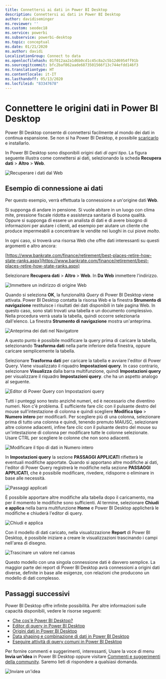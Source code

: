 ```yaml
---
title: Connettersi ai dati in Power BI Desktop
description: Connettersi ai dati in Power BI Desktop
author: davidiseminger
ms.reviewer: ''
ms.custom: seodec18
ms.service: powerbi
ms.subservice: powerbi-desktop
ms.topic: conceptual
ms.date: 01/21/2020
ms.author: davidi
LocalizationGroup: Connect to data
ms.openlocfilehash: 01f012aa2a1d6b0cd1c45c8a2c5b12d6954ff91b
ms.sourcegitcommit: bfc2baf862aade6873501566f13c744efdd146f3
ms.translationtype: HT
ms.contentlocale: it-IT
ms.lasthandoff: 05/13/2020
ms.locfileid: "83347678"
---
```

# <a name="connect-to-data-sources-in-power-bi-desktop"></a>Connettere le origini dati in Power BI Desktop

Power BI Desktop consente di connettersi facilmente al mondo dei dati in continua espansione. Se non si ha Power BI Desktop, è possibile [scaricarlo](https://go.microsoft.com/fwlink/?LinkID=521662) e installarlo.

In Power BI Desktop sono disponibili origini dati *di ogni tipo*. La figura seguente illustra come connettersi ai dati, selezionando la scheda **Recupera dati** > **Altro** > **Web**.

![Recuperare i dati dal Web](media/desktop-connect-to-data/get-data-from-the-web.png)

## <a name="example-of-connecting-to-data"></a>Esempio di connessione ai dati

Per questo esempio, verrà effettuata la connessione a un'origine dati **Web**.

Si supponga di andare in pensione. Si vuole abitare in un luogo con clima mite, pressione fiscale ridotta e assistenza sanitaria di buona qualità. Oppure si supponga di essere un analista di dati e di avere bisogno di informazioni per aiutare i clienti, ad esempio per aiutare un cliente che produce impermeabili a concentrare le vendite nei luoghi in cui piove *molto*.

In ogni caso, si troverà una risorsa Web che offre dati interessanti su questi argomenti e altro ancora:

[https://www.bankrate.com/finance/retirement/best-places-retire-how-state-ranks.aspx](https://www.bankrate.com/finance/retirement/best-places-retire-how-state-ranks.aspx)

Selezionare **Recupera dati** > **Altro** > **Web**. In **Da Web** immettere l'indirizzo.

![Immettere un indirizzo di origine Web](media/desktop-connect-to-data/connecttodata_3.png)

Quando si seleziona **OK**, la funzionalità *Query* di Power BI Desktop viene attivata. Power BI Desktop contatta la risorsa Web e la finestra **Strumento di navigazione** restituisce i risultati dei dati disponibili in tale pagina Web. In questo caso, sono stati trovati una tabella e un documento complessivo. Nella procedura verrà usata la tabella, quindi occorre selezionarla dall'elenco. La finestra **Strumento di navigazione** mostra un'anteprima.

![Anteprima dei dati nel Navigatore](media/desktop-connect-to-data/datasources_fromnavigatordialog.png)

A questo punto è possibile modificare la query prima di caricare la tabella, selezionando **Trasforma dati** nella parte inferiore della finestra, oppure caricare semplicemente la tabella.

Selezionare **Trasforma dati** per caricare la tabella e avviare l'editor di Power Query. Viene visualizzato il riquadro **Impostazioni query**. In caso contrario, selezionare **Visualizza** dalla barra multifunzione, quindi **Impostazioni query** per visualizzare il riquadro **Impostazioni query**. che ha un aspetto analogo al seguente.

![Editor di Power Query con Impostazioni query](media/desktop-connect-to-data/designer_gsg_editquery.png)

Tutti i punteggi sono testo anziché numeri, ed è necessario che diventino numeri. Non c'è problema. È sufficiente fare clic con il pulsante destro del mouse sull'intestazione di colonna e quindi scegliere **Modifica tipo** > **Numero intero** per modificarli. Per scegliere più di una colonna, selezionare prima di tutto una colonna e quindi, tenendo premuto MAIUSC, selezionare altre colonne adiacenti, infine fare clic con il pulsante destro del mouse su un'intestazione di colonna per modificare tutte le colonne selezionate. Usare CTRL per scegliere le colonne che non sono adiacenti.

![Modificare il tipo di dati in Numero intero](media/desktop-connect-to-data/designer_gsg_changedatatype.png)

In **Impostazioni query** la sezione **PASSAGGI APPLICATI** rifletterà le eventuali modifiche apportate. Quando si apportano altre modifiche ai dati, l'editor di Power Query registrerà le modifiche nella sezione **PASSAGGI APPLICATI**, che è possibile modificare, rivedere, ridisporre o eliminare in base alle necessità.

![Passaggi applicati](media/desktop-connect-to-data/designer_gsg_appliedsteps_changedtype.png)

È possibile apportare altre modifiche alla tabella dopo il caricamento, ma per il momento le modifiche sono sufficienti. Al termine, selezionare **Chiudi e applica** nella barra multifunzione **Home** e Power BI Desktop applicherà le modifiche e chiuderà l'editor di query.

![Chiudi e applica](media/desktop-connect-to-data/connecttodata_closenload.png)

Con il modello di dati caricato, nella visualizzazione **Report** di Power BI Desktop, è possibile iniziare a creare le visualizzazioni trascinando i campi nell'area di disegno.

![Trascinare un valore nel canvas](media/desktop-connect-to-data/connecttodata_dragontoreportview.png)

Questo modello con una singola connessione dati è davvero semplice. La maggior parte dei report di Power BI Desktop avrà connessioni a origini dati diverse, definite in base alle esigenze, con relazioni che producono un modello di dati complesso.

## <a name="next-steps"></a>Passaggi successivi
Power BI Desktop offre infinite possibilità. Per altre informazioni sulle capacità disponibili, vedere le risorse seguenti:

* [Che cos'è Power BI Desktop?](../fundamentals/desktop-what-is-desktop.md)
* [Editor di query in Power BI Desktop](../transform-model/desktop-query-overview.md)
* [Origini dati in Power BI Desktop](desktop-data-sources.md)
* [Data shaping e combinazione di dati in Power BI Desktop](desktop-shape-and-combine-data.md)
* [Eseguire attività di query comuni in Power BI Desktop](../transform-model/desktop-common-query-tasks.md)   

Per fornire commenti e suggerimenti, interessanti, Usare la voce di menu **Invia un'idea** in Power BI Desktop oppure visitare [Commenti e suggerimenti della community](https://community.powerbi.com/t5/Community-Feedback/bd-p/community-feedback). Saremo lieti di rispondere a qualsiasi domanda.

![Inviare un'idea](media/desktop-connect-to-data/sendfeedback.png)
